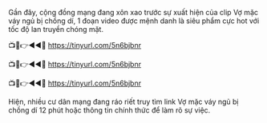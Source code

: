 Gần đây, cộng đồng mạng đang xôn xao trước sự xuất hiện của clip Vợ mặc váy ngủ bị chồng dí, 1 đoạn video được mệnh danh là siêu phẩm cực hot với tốc độ lan truyền chóng mặt.


📺📱👉◄◄🔴  https://tinyurl.com/5n6bjbnr

📺📱👉◄◄🔴  https://tinyurl.com/5n6bjbnr

📺📱👉◄◄🔴  https://tinyurl.com/5n6bjbnr


Hiện, nhiều cư dân mạng đang ráo riết truy tìm link Vợ mặc váy ngủ bị chồng dí 12 phút hoặc thông tin chính thức để làm rõ sự việc.
